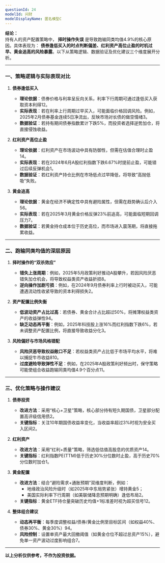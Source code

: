 ```yaml
---
questionId: 24
modelId: 问财
modelDisplayName: 匿名模型C
---
```

**结论：**  
持有人的资产配置策略中， **择时操作失误** 是导致跑输同类均值4.9%的核心原因。具体表现为： **债券逢低买入的时点判断偏差、红利资产高位止盈的时机过早、黄金追高的风险暴露**。以下从策略逻辑、数据验证及优化建议三个维度展开分析。

---

### 一、策略逻辑与实际表现对比

1. **债券逢低买入**
    
    - **理论依据**：债券价格与利率呈反向关系，利率下行周期可通过逢低买入获取资本利得12。
    - **实际表现**：若在利率上行周期过早买入，可能面临价格回调风险。例如，2025年2月债券基金连续5日净流出，反映市场对长债的做空情绪3。
    - **数据验证**：若持有期间债券指数累计下跌5%，而投资者选择逆势加仓，将直接侵蚀收益。
2. **红利资产高位止盈**
    
    - **理论依据**：红利资产在市场波动中具有防御性，但需在估值合理时止盈14。
    - **实际表现**：若在2024年6月A股红利指数下跌6.67%时提前止盈，可能错过后续反弹机会1。
    - **数据验证**：若红利资产持仓比例在市场低点过早降低，将导致“高抛低吸”失败。
3. **黄金追高**
    
    - **理论依据**：黄金在经济不确定性中具有避险属性，但需在趋势确认后介入56。
    - **实际表现**：若在2025年3月黄金价格反弹23%前追高，可能面临短期回调压力7。
    - **数据验证**：若黄金持仓成本位于历史高位，而市场进入震荡期，将直接拖累收益。

---

### 二、跑输同类均值的深层原因

1. **择时操作的“双杀效应”**
    
    - **错失上涨周期**：例如，2025年5月政策利好推动A股攀升，若因风险厌恶错失加仓机会，将导致权益类资产收益折损8。
    - **逆向操作加剧亏损**：例如，在2024年9月债券利率上行时被动买入，可能遭遇流动性收紧导致的资本利得损失2。
2. **资产配置比例失衡**
    
    - **低波动资产占比过高**：若债券、黄金合计占比超过50%，将摊薄权益类资产的收益弹性94。
    - **缺乏动态再平衡**：例如，2025年科技股上涨16%而红利指数下跌6%，若未调整资产配置比例，将直接导致收益分化3。
3. **风险偏好与市场风格错配**
    
    - **风险厌恶导致权益敞口不足**：若权益类资产占比低于市场平均水平，将难以捕捉牛市收益810。
    - **过度避险导致弹性不足**：例如，在2025年A股政策利好频出时，保守策略可能使组合收益跑输同类均值4.9个百分点11。

---

### 三、优化策略与操作建议

1. **债券投资**
    
    - **改进方法**：采用“核心+卫星”策略，核心部分持有短久期国债，卫星部分配置高评级信用债2。
    - **关键指标**：关注10年期国债收益率变化，当收益率超过3%时视为安全买入区间2。
2. **红利资产**
    
    - **改进方法**：采用“红利+质量”策略，筛选低估值高股息的优质资产14。
    - **关键指标**：红利指数PE(TTM)低于历史30%分位数时止盈，高于历史70%分位数时加仓1。
3. **黄金配置**
    
    - **改进方法**：结合“避险需求+通胀预期”双维度判断，例如：
        - 地缘政治风险升级时（如2025年中东局势紧张）增持黄金5；
        - 美国实际利率下行周期（如美联储降息预期明确）逢低布局2。
    - **关键指标**：黄金ETF持仓量突破历史均值+1标准差时视为超买信号12。
4. **整体组合建议**
    
    - **动态再平衡**：每季度调整权益/债券/黄金比例至目标区间（如权益40%、债券30%、黄金30%）94。
    - **风险控制**：设置单资产最大回撤阈值（如黄金仓位不超过总资产15%），避免单一资产波动过度影响组合7。

---

**以上分析仅供参考，不作为投资依据。**